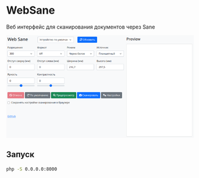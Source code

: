 # WebSane

Веб интерфейс для сканирования документов через Sane

<img src=".github/interface.png" alt="Web Sane">

## Запуск

```bash
php -S 0.0.0.0:8000
```
